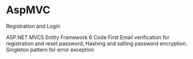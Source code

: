 # AspMVC
Registration and Login

 ASP.NET MVC5  Entity Framework 6 Code First
 Email verification for registration and reset password, 
 Hashing and salting password encryption. 
 Singleton pattern for error exception
